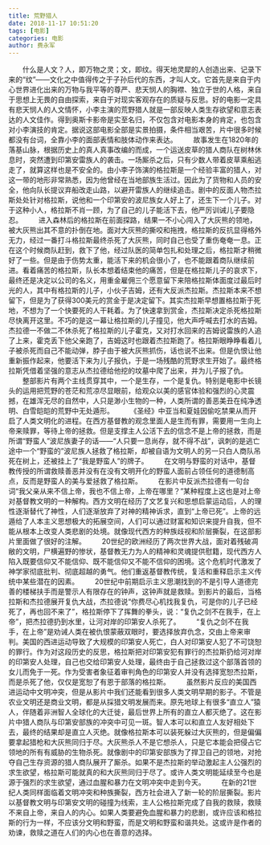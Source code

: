 ```yaml
---
title: 荒野猎人
date: 2018-11-17 10:51:20
tags: [电影]
categories: 电影
author: 费永军
---
```

&emsp;&emsp;什么是人文？人，即万物之灵；文，即纹。得天地灵犀的人创造出来、记录下来的“纹”——文化之中值得传之于子孙后代的东西，才叫人文。它首先是来自于内心世界进化出来的万物与我平等的尊严、悲天悯人的胸襟、独立于世的人格，来自于思想上无畏的自由探索，来自于对现实客观存在的质疑与反思。好的电影一定具有悲天悯人的人文情怀，小李主演的荒野猎人就是一部反映人类生存欲望和意志表达的人文佳作。得到奥斯卡影帝是实至名归，不仅包含对电影本身的肯定，也包含对小李演技的肯定。据说这部电影全部是实景拍摄，条件相当艰苦，片中很多时候都没有台词，全靠小李的面部表情和肢体动作来表达。
&emsp;&emsp;故事发生在1820年的落基山脉，根据历史上的真人真事改编的而成，一个运送皮草的猎人商队在树林休息时，突然遭到印第安雷族人的袭击。一场厮杀之后，只有少数人带着皮草乘船逃走了，就算这样也是不安全的。由小李子饰演的格拉斯是一个经验丰富的猎人，对这一带的地形非常熟悉，因为他曾经在当地部族生活过。因此为了货物和人员的安全，他向队长提议弃船改走山路，以避开雷族人的继续追击。剧中的反面人物杰拉斯处处针对格拉斯，说他和一个印第安的波尼族女人好上了，还生下一个儿子。对于这种小人，格拉斯不肖一顾，为了自己的儿子能活下去，他严厉训诫儿子要隐忍。
&emsp;&emsp;进入森林后的格拉斯在前面探路，结果一不小心闯入了大灰熊的领地，被大灰熊出其不意的扑倒在地。面对大灰熊的撕咬和拖拽，格拉斯的反抗显得格外无力，经过一番打斗格拉斯最终杀死了大灰熊，同时自己也受了重伤奄奄一息。正在这个时候商队赶到，救下了他，经过队医的简单包扎和处理之后，格拉斯才稍微好了一些。但是由于伤势太重，能活下来的机会很小了，也不能跟着商队继续前进。看着痛苦的格拉斯，队长本想着结束他的痛苦，但是在格拉斯儿子的哀求下，最终还是决定以公司的名义，用重金雇佣三个愿意留下来陪格拉斯体面度过最后时光的人，其中有格拉斯的儿子，小伙子吉姆，还有大反派杰拉斯。杰拉斯本来不想留下，但是为了获得300美元的赏金于是决定留下。其实杰拉斯早想置格拉斯于死地，不想为了一个快要死的人干耗着。为了快速拿到赏金，杰拉斯决定杀死格拉斯尽快离开这里。不巧的是这一幕让格拉斯的儿子撞见，他大声呼喊去打水的吉姆。杰拉德一不做二不休杀死了格拉斯的儿子霍克，又对打水回来的吉姆说雷族的人追了上来，霍克丢下他父亲跑了，吉姆这时也跟着杰拉斯跑了。格拉斯眼睁睁看着儿子被杀死而自己不能动弹，脖子由于被大灰熊抓伤，话也说不出来。但是仇恨让他重新振作起来，他要活下来为儿子报仇，于是一场残酷的荒野求生开始了。最终格拉斯凭借着坚强的意志从杰拉德给他挖的坟墓中爬了出来，并为儿子报了仇。
&emsp;&emsp;整部影片有两个主线贯穿其中，一个是生存，一个是复仇。特别是电影中长镜头的运用把荒野的苍茫和荒凉尽显眼前，给观众以美的感官体验和强烈的心灵震撼，在雄浑无尽的自然中，人只是渺小生物的一种，人类所谓的善恶美丑在纯净透明、白雪皑皑的荒野中无处遁形。
&emsp;&emsp;《圣经》中亚当和夏娃因偷吃禁果从而开启了人类文明化的进程。在西方基督教的观念里面人是生而有罪，需要用一生向上帝来赎罪，等待上帝的拯救。但是支撑主人公活下去的信念不是上帝的拯救，而是所谓“野蛮人”波尼族妻子的话——“人只要一息尚存，就不得不战”，讽刺的是逃亡途中一个“野蛮的”波尼族人拯救了格拉斯，却被自语为文明人的另一只白人商队吊死在树上，还被挂上了“我是野蛮人”的牌子。
&emsp;&emsp;在文明与野蛮的对话中，基督教传授的所谓救赎善恶并没有在没有文明开化的野蛮人面前占领任何的道德制高点，反而是野蛮人的美与爱拯救了格拉斯。
&emsp;&emsp;在影片中反派杰拉德有一句台词“我父亲从来不信上帝，我也不信上帝，上帝在哪里？”某种程度上这也是对上帝对基督教文明的一种解构。西方文明在经历了文艺复兴和思想启蒙运动后，人的理性逐渐替代了神性，人们逐渐放弃了对神的精神诉求，直到“上帝已死”。上帝的远遁给了人本主义思想极大的拓展空间，人们可以通过财富和知识来提升自我，但不能从根本上改变人类悲剧的处境。就像现代西方的种族歧视和阶层撕裂，在这部影片里面做了很好的注解。
&emsp;&emsp;20世纪的欧洲经历了两次世界大战，面对着残破凋敝的文明，尸横遍野的惨状，基督教无力为人的精神和灵魂提供慰籍，现代西方人陷入既要信仰又不能信仰、既不能信仰又不能不信仰的困境。这个危机时代激发了神学家彻底批判、彻底超越的勇气。他们重返基督教传统，复活和重释启示主义传统中某些潜在的因素。
&emsp;&emsp;20世纪中前期启示主义思潮找到的不是引导人道德完善的楼梯扶手而是警示人有限存在的钟声，这钟声就是救赎。到影片的最后，当格拉斯和杰拉德展开复仇大战，杰拉德说“你费尽心机找我复仇，可是你的儿子已经死了，再也回不来了”，格拉斯停下了挥舞的拳头，说：“复仇之剑不在我手，在上帝”，把杰拉德扔到水里，让河对岸的印第安人杀死了。
&emsp;&emsp;“复仇之剑不在我手，在上帝”是劝诫人类在被仇恨蒙蔽双眼时，要选择放弃仇念，交由上帝来审判。美国的西进运动导致了大规模的印第安人死亡，白人对印第安人犯了不可饶恕的罪行。作为对这段历史的反思，格拉斯把对印第安犯有罪行的杰拉斯扔给河对岸的印第安人处理，自己也交给印第安人处理，最终由于自己拯救过这个部落首领的女儿而免于一死。作为受害者象征着审判角色的印第安人并没有选择宽恕杰拉斯，而是杀死了他，仅仅是宽恕了有恩于部落的格拉斯。
&emsp;&emsp;虽然影片反应的美国西进运动中文明冲突，但是从影片中我们还能看到很多人类文明早期的影子。不管是农业文明还是商业文明，都是从採猎文明发展而来。原先地球上有很多“直立人”猿人，伴随着非洲智人全球化的大迁徙，最后世界上所有的直立人都灭绝了。这在影片中猎人商队与印第安部族的冲突中可见一斑。智人本可以和直立人友好相处下去，最终的结果却是直立人灭绝。就像格拉斯本可以装死躲过大灰熊的，但是偏偏要拿起猎枪和大灰熊同归于尽。大灰熊杀人不是它想杀人，只是它本能会把侵占它领地的所有有威胁的生物杀死。就像剧中的印第安部族为了捍卫自己的领地，对抢夺自己生存资源的猎人商队展开了厮杀。如果不是杰拉斯的举动激起主人公强烈的求生欲望，格拉斯可能就真的和大灰熊同归于尽了。或许人类文明能延续至今也是源于强烈的求生欲望，通过血腥和暴力在文明冲突中走到今天。
&emsp;&emsp;在新的21世纪人类同样面临着文明冲突和种族撕裂，西方社会进入了新一轮的阶层撕裂。影片以基督教文明与印第安文明的碰撞为线索，主人公格拉斯完成了自我的救赎，救赎不来自上帝，来自人的内心。如果人类要避免血腥和暴力的悲剧，或许应该和格拉斯的行为一样，不应该分文明和野蛮，而是文明和野蛮和谐共处。这或许是作者的劝谏，救赎之道在人们的内心也在善意的选择。
